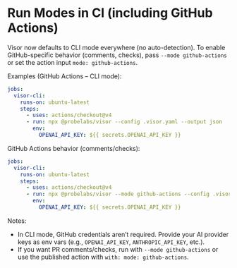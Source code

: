 # Run Modes in CI (including GitHub Actions)

Visor now defaults to CLI mode everywhere (no auto-detection). To enable GitHub-specific behavior (comments, checks), pass `--mode github-actions` or set the action input `mode: github-actions`.

Examples (GitHub Actions – CLI mode):

```yaml
jobs:
  visor-cli:
    runs-on: ubuntu-latest
    steps:
      - uses: actions/checkout@v4
      - run: npx @probelabs/visor --config .visor.yaml --output json
        env:
          OPENAI_API_KEY: ${{ secrets.OPENAI_API_KEY }}
```

GitHub Actions behavior (comments/checks):

```yaml
jobs:
  visor-cli:
    runs-on: ubuntu-latest
    steps:
      - uses: actions/checkout@v4
      - run: npx @probelabs/visor --mode github-actions --config .visor.yaml --output json
        env:
          OPENAI_API_KEY: ${{ secrets.OPENAI_API_KEY }}
```

Notes:

- In CLI mode, GitHub credentials aren’t required. Provide your AI provider keys as env vars (e.g., `OPENAI_API_KEY`, `ANTHROPIC_API_KEY`, etc.).
- If you want PR comments/checks, run with `--mode github-actions` or use the published action with `with: mode: github-actions`.
